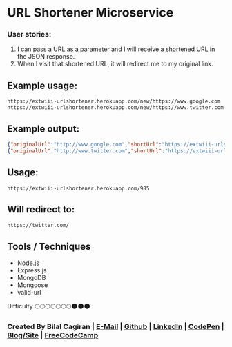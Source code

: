 # URL Shortener Microservice
### User stories:
1. I can pass a URL as a parameter and I will receive a shortened URL in the JSON response.
2. When I visit that shortened URL, it will redirect me to my original link.

## Example usage:

```url
https://extwiii-urlshortener.herokuapp.com/new/https://www.google.com
https://extwiii-urlshortener.herokuapp.com/new/https://www.twitter.com
```

## Example output:

```json
{"originalUrl":"http://www.google.com","shortUrl":"https://extwiii-urlshortener.herokuapp.com/685"}
{"originalUrl":"http://www.twitter.com","shortUrl":"https://extwiii-urlshortener.herokuapp.com/985"}
```

## Usage:

```url
https://extwiii-urlshortener.herokuapp.com/985
```

## Will redirect to:

```url
https://twitter.com/
```

## Tools / Techniques
- Node.js
- Express.js
- MongoDB
- Mongoose
- valid-url

Difficulty :full_moon::full_moon::full_moon::full_moon::full_moon::full_moon::full_moon::new_moon::new_moon::new_moon:

### Created By Bilal Cagiran | [E-Mail](mailto:bcagiran@hotmail.com) | [Github](https://github.com/extwiii/) | [LinkedIn](https://linkedin.com/in/bilalcagiran) | [CodePen](http://codepen.io/extwiii/) | [Blog/Site](http://bilalcagiran.com) | [FreeCodeCamp](https://www.freecodecamp.com/extwiii) 


